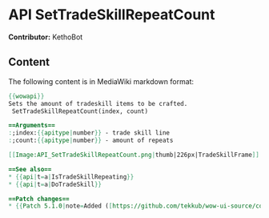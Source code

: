 # API SetTradeSkillRepeatCount

**Contributor:** KethoBot

## Content

The following content is in MediaWiki markdown format:

```mediawiki
{{wowapi}}
Sets the amount of tradeskill items to be crafted.
 SetTradeSkillRepeatCount(index, count)

==Arguments==
:;index:{{apitype|number}} - trade skill line
:;count:{{apitype|number}} - amount of repeats

[[Image:API_SetTradeSkillRepeatCount.png|thumb|226px|TradeSkillFrame]]

==See also==
* {{api|t=a|IsTradeSkillRepeating}}
* {{api|t=a|DoTradeSkill}}

==Patch changes==
* {{Patch 5.1.0|note=Added ([https://github.com/tekkub/wow-ui-source/commit/248d2d6e32fa516b4a36b3d8fcf5324a126872ff#diff-3251c5f2cd79671e1bc96d691fd8f6ac944e612aec3c470bce0e9c5e400306d7R358 5.1.0 (16139)])}}
```